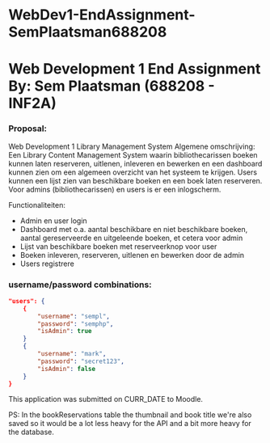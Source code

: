 # WebDev1-EndAssignment-SemPlaatsman688208
 
<h1>Web Development 1 End Assignment<br>By: Sem Plaatsman (688208 - INF2A)</h1>
<h3>Proposal:</h3>
<p>Web Development 1 Library Management System
Algemene omschrijving:
Een Library Content Management System waarin bibliothecarissen boeken kunnen laten reserveren, uitlenen, inleveren en bewerken en een dashboard kunnen zien om een algemeen overzicht van het systeem te krijgen.
Users kunnen een lijst zien van beschikbare boeken en een boek laten reserveren.
Voor admins (bibliothecarissen) en users is er een inlogscherm.

Functionaliteiten:
- Admin en user login
- Dashboard met o.a. aantal beschikbare en niet beschikbare boeken, aantal gereserveerde en uitgeleende boeken, et cetera voor admin
- Lijst van beschikbare boeken met reserveerknop voor user
- Boeken inleveren, reserveren, uitlenen en bewerken door de admin
- Users registrere</p>
<h3>username/password combinations:</h3>

```json
"users": {
    {
        "username": "sempl",
        "password": "semphp",
        "isAdmin": true
    }
    {
        "username": "mark",
        "password": "secret123",
        "isAdmin": false
    }
}
```

<p>This application was submitted on CURR_DATE to Moodle.</p>

<p>PS: In the bookReservations table the thumbnail and book title we're also saved so it would be a lot less heavy for the API and a bit more heavy for the database.</p>
